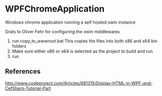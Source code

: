 # WPFChromeApplication
Windows chrome application running a self hosted owin instance

Grats to Oliver Fehr for configuring the owin middlewares

1. run copy_to_wwwroot.bat 
   This copies the files into both x86 and x64 bin folders 
2. Make sure either x86 or x64 is selected as the project to build and run
3. run

## References

http://www.codeproject.com/Articles/881315/Display-HTML-in-WPF-and-CefSharp-Tutorial-Part